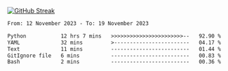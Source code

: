 [![GitHub Streak](https://streak-stats.demolab.com?user=renren-017&theme=sea&hide_border=true&background=DD272700)](https://git.io/streak-stats)

<!--START_SECTION:waka-->

```txt
From: 12 November 2023 - To: 19 November 2023

Python           12 hrs 7 mins   >>>>>>>>>>>>>>>>>>>>>>>--   92.90 %
YAML             32 mins         >------------------------   04.17 %
Text             11 mins         -------------------------   01.44 %
GitIgnore file   6 mins          -------------------------   00.83 %
Bash             2 mins          -------------------------   00.36 %
```

<!--END_SECTION:waka-->
